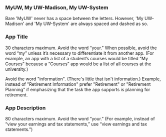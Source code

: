 ### MyUW, My UW-Madison, My UW-System
Bare 'MyUW' never has a space between the letters. However, 'My UW-Madison' and 'My UW-System' are always spaced and dashed as so.
### App Title
30 characters maximum. Avoid the word “your.” When possible, avoid the word “my” unless it’s necessary to differentiate it from another app. (For example, an app with a list of a student’s courses would be titled “My Courses” because a “Courses” app would be a list of all courses at the university.)

Avoid the word "information". (There's little that isn't information.) Example, instead of "Retirement Information" prefer "Retirement" or "Retirement Planning" if emphasizing that the task the app supports is planning for retirement.

### App Description
80 characters maximum. Avoid the word “your.” (For example, instead of “view your earnings and tax statements,” use “view earnings and tax statements.”)
